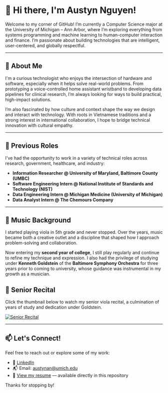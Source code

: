 # 👋 Hi there, I'm Austyn Nguyen!

Welcome to my corner of GitHub! I’m currently a Computer Science major at the University of Michigan – Ann Arbor, where I’m exploring everything from systems programming and machine learning to human-computer interaction and finance. I’m passionate about building technologies that are intelligent, user-centered, and globally respectful.

---

## 📘 About Me

I'm a curious technologist who enjoys the intersection of hardware and software, especially when it helps solve real-world problems. From prototyping a voice-controlled home assistant wristband to developing data pipelines for clinical research, I’m always looking for ways to build practical, high-impact solutions.

I’m also fascinated by how culture and context shape the way we design and interact with technology. With roots in Vietnamese traditions and a strong interest in international collaboration, I hope to bridge technical innovation with cultural empathy.

---

## 💼 Previous Roles

I've had the opportunity to work in a variety of technical roles across research, government, healthcare, and industry:

- **Information Researcher @ University of Maryland, Baltimore County (UMBC)** 
- **Software Engineering Intern @ National Institute of Standards and Technology (NIST)**  
- **Data Engineering Intern @ Michigan Medicine (University of Michigan)**  
- **Data Analyst Intern @ The Chemours Company**  

---

## 🎻 Music Background

I started playing viola in 5th grade and never stopped. Over the years, music became both a creative outlet and a discipline that shaped how I approach problem-solving and collaboration.

Now entering my **second year of college**, I still play regularly and continue to refine my technique and expression. I also had the privilege of studying under **Kenneth Goldstein** of the **Baltimore Symphony Orchestra** for three years prior to coming to university, whose guidance was instrumental in my growth as a musician.

## 🎻 Senior Recital

Click the thumbnail below to watch my senior viola recital, a culmination of years of study and dedication under Goldstein.

[![Senior Recital](https://img.youtube.com/vi/F4PH74bNHCI/maxresdefault.jpg)](https://www.youtube.com/watch?v=F4PH74bNHCI)

---

## 📫 Let's Connect!

Feel free to reach out or explore some of my work:

- 💼 [LinkedIn](https://www.linkedin.com/in/austyn-an-nguyen)
- 📬 Email: austynan@umich.edu
- 📄 [View my resume](./resume.pdf) — available directly in this repository


Thanks for stopping by!
